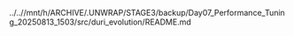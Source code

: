 ../..//mnt/h/ARCHIVE/.UNWRAP/STAGE3/backup/Day07_Performance_Tuning_20250813_1503/src/duri_evolution/README.md